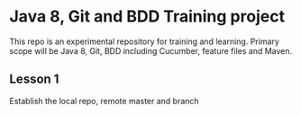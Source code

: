 # Java 8, Git and BDD Training project

This repo is an experimental repository for training and learning.
Primary scope will be Java 8, Git, BDD including Cucumber, feature files and Maven.

## Lesson 1

Establish the local repo, remote master and branch

